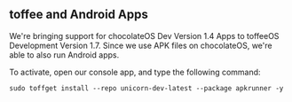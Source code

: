 ## toffee and Android Apps
We're bringing support for chocolateOS Dev Version 1.4 Apps to toffeeOS Development Version 1.7. Since we use APK files on chocolateOS, we're able to also run Android apps. 

To activate, open our console app, and type the following command:

```
sudo toffget install --repo unicorn-dev-latest --package apkrunner -y
```
